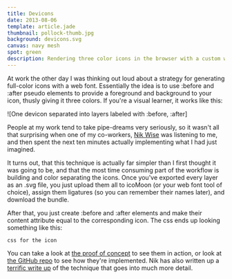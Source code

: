 ```yaml
---
title: Devicons
date: 2013-08-06
template: article.jade
thumbnail: pollock-thumb.jpg
background: devicons.svg
canvas: navy mesh
spot: green
description: Rendering three color icons in the browser with a custom web font
---
```


At work the other day I was thinking out loud about a strategy for generating full-color icons with a web font. Essentially the idea is to use :before and :after pseudo elements to provide a foreground and background to your icon, thusly giving it three colors. If you're a visual learner, it works like this:

![One devicon separated into layers labeled with :before, :after]

People at my work tend to take pipe-dreams very seriously, so it wasn't all that surprising when one of my co-workers, [Nik Wise](http://atelier-wise.aws.af.cm/) was listening to me, and then spent the next ten minutes actually implementing what I had just imagined.

It turns out, that this technique is actually far simpler than I first thought it was going to be, and that the most time consuming part of the workflow is building and color separating the icons. Once you've exported every layer as an .svg file, you just upload them all to icoMoon (or your web font tool of choice), assign them ligatures (so you can remember their names later), and download the bundle.

After that, you just create :before and :after elements and make their content attribute equal to the corresponding icon. The css ends up looking something like this:

```
css for the icon
```

You can take a look at [the proof of concept](http://paulcpederson.github.io/devicons/) to see them in action, or look at [the GitHub repo](https://github.com/nikolaswise/devicons) to see how they're implemented. Nik has also written up a [terrific write up](https://github.com/nikolaswise/three-color-icons) of the technique that goes into much more detail.

